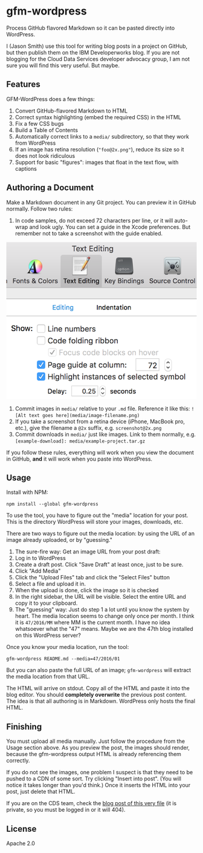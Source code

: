 # gfm-wordpress

Process GitHub flavored Markdown so it can be pasted directly into WordPress.

I (Jason Smith) use this tool for writing blog posts in a project on GitHub, but then publish them on the IBM Developerworks blog. If you are not blogging for the Cloud Data Services developer advocacy group, I am not sure you will find this very useful. But maybe.

## Features

GFM-WordPress does a few things:

1. Convert GitHub-flavored Markdown to HTML
1. Correct syntax highlighting (embed the required CSS) in the HTML
1. Fix a few CSS bugs
1. Build a Table of Contents
1. Automatically correct links to a `media/` subdirectory, so that they work from WordPress
1. If an image has retina resolution (`"foo@2x.png"`), reduce its size so it does not look ridiculous
1. Support for basic "figures": images that float in the text flow, with captions

## Authoring a Document

Make a Markdown document in any Git project. You can preview it in GitHub normally. Follow two rules:

1. In code samples, do not exceed 72 characters per line, or it will auto-wrap and look ugly. You can set a guide in the Xcode preferences. But remember not to take a screenshot with the guide enabled.

  ![Page guide in Xcode](media/page-guide@2x.png '; border')
1. Commit images in `media/` relative to your `.md` file. Reference it like this: `![Alt text goes here](media/image-filename.png)`
1. If you take a screenshot from a retina device (iPhone, MacBook pro, etc.), give the filename a `@2x` suffix, e.g. `screenshot@2x.png`
1. Commit downloads in `media/` just like images. Link to them normally, e.g. `[example-download]: media/example-project.tar.gz`

If you follow these rules, everything will work when you view the document in GitHub, **and** it will work when you paste into WordPress.

## Usage

Install with NPM:

    npm install --global gfm-wordpress

To use the tool, you have to figure out the "media" location for your post. This is the directory WordPress will store your images, downloads, etc.

There are two ways to figure out the media location: by using the URL of an image already uploaded, or by "guessing."

1. The sure-fire way: Get an image URL from your post draft:
  1. Log in to WordPress
  1. Create a draft post. Click "Save Draft" at least once, just to be sure.
  1. Click "Add Media"
  1. Click the "Upload Files" tab and click the "Select Files" button
  1. Select a file and upload it in.
  1. When the upload is done, click the image so it is checked
  1. In the right sidebar, the URL will be visible. Select the entire URL and copy it to your clipboard.
2. The "guessing" way: Just do step 1 a lot until you know the system by heart. The media location seems to change only once per month. I think it is `47/2016/MM` where MM is the current month. I have no idea whatsoever what the "47" means. Maybe we are the 47th blog installed on this WordPress server?

Once you know your media location, run the tool:

    gfm-wordpress README.md --media=47/2016/01

But you can also paste the full URL of an image; `gfm-wordpress` will extract the media location from that URL.

The HTML will arrive on stdout. Copy all of the HTML and paste it into the blog editor. You should **completely overwrite** the previous post content. The idea is that all authoring is in Markdown. WordPress only hosts the final HTML.

## Finishing

You must upload all media manually. Just follow the procedure from the Usage section above. As you preview the post, the images should render, because the gfm-wordpress output HTML is already referencing them correctly.

If you do not see the images, one problem I suspect is that they need to be pushed to a CDN of some sort. Try clicking "Insert into post". (You will notice it takes longer than you'd think.) Once it inserts the HTML into your post, just delete that HTML.

If you are on the CDS team, check the [blog post of this very file][example-draft] (it is private, so you must be logged in or it will 404).

## License

Apache 2.0

[example-draft]: https://developer.ibm.com/clouddataservices/2018/01/30/gfm-wordpress-example/
